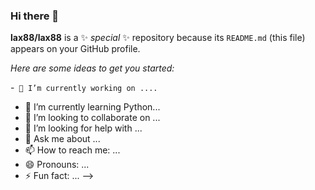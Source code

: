 ### Hi there 👋


**lax88/lax88** is a ✨ _special_ ✨ repository because its `README.md` (this file) appears on your GitHub profile.

*Here are some ideas to get you started:*

-` 🔭 I’m currently working on ....`
- 🌱 I’m currently learning Python...
- 👯 I’m looking to collaborate on ...
- 🤔 I’m looking for help with ...
- 💬 Ask me about ...
- 📫 How to reach me: ...
- 😄 Pronouns: ...
- ⚡ Fun fact: ...
-->
